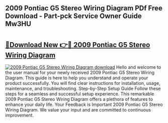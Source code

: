 ## 2009 Pontiac G5 Stereo Wiring Diagram PDf Free Download - Part-pck Service Owner Guide Mw3HU

# <h2><a href="http://dfsae5.blite.top/?on=2009+Pontiac+G5+Stereo+Wiring+Diagram">🔗Download New 👉🔴 2009 Pontiac G5 Stereo Wiring Diagram</a></h2>

[![2009 Pontiac G5 Stereo Wiring Diagram download](https://i.imgur.com/lujVjoI.png)](http://dfsae5.blite.top/?on=2009+Pontiac+G5+Stereo+Wiring+Diagram)
Hello and welcome to the user manual for your newly received 2009 Pontiac G5 Stereo Wiring Diagram. This guide is here to help you understand and operate your product successfully. You will find clear instructions for installation, usage, maintenance, and troubleshooting. Step-by-Step Setup Guide Follow these steps for a seamless and successful setup experience. This remarkable 2009 Pontiac G5 Stereo Wiring Diagram offers a plethora of features to enhance your daily life. Your Feedback is Important 2009 Pontiac G5 Stereo Wiring Diagram. We value your input and are committed to continuous improvement.
